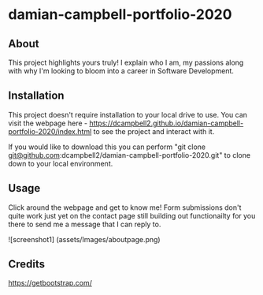 # damian-campbell-portfolio-2020

## About

This project highlights yours truly! I explain who I am, my passions along with why I'm looking to bloom into a career in Software Development.

## Installation

This project doesn't require installation to your local drive to use. You can visit the webpage here - https://dcampbell2.github.io/damian-campbell-portfolio-2020/index.html to see the project and interact with it.

If you would like to download this you can perform "git clone git@github.com:dcampbell2/damian-campbell-portfolio-2020.git" to clone down to your local environment.

## Usage 

Click around the webpage and get to know me! Form submissions don't quite work just yet on the contact page still building out functionailty for you there to send me a message that I can reply to.

![screenshot1] (assets/Images/aboutpage.png)



## Credits

https://getbootstrap.com/
